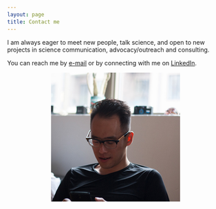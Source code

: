 ```yaml
---
layout: page
title: Contact me
---
```



	
I am always eager to meet new people, talk science, and open to new projects in science communication, advocacy/outreach and consulting.

You can reach me by [e-mail](mailto:jamesdtran@gmail.com) or by connecting with me on [LinkedIn](https://www.linkedin.com/ca/jamestranca).

<div style="text-align: center"><img src="../assets/img/contactme.jpg" alt="contactme"
	title="I check my e-mail often" width="300" /></div>